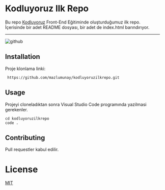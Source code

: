 # Kodluyoruz Ilk Repo
Bu repo [Kodluyoruz](https://www.kodluyoruz.org/) Front-End Eğitiminde oluşturduğumuz ilk repo. İçerisinde bir adet README dosyası, bir adet de index.html barındırıyor.

------------------------------------------

![github](ilkrepo.png) 

##  Installation
Proje klonlama linki:

` https://github.com/mazlumunay/kodluyoruzilkrepo.git`

## Usage

Projeyi cloneladıktan sonra Visual Studio Code programında yazilmasi gerekenler.

```Linux
cd kodluyoruzilkrepo
code . 
``` 

## Contributing

Pull requestler kabul edilir.

# License
[MIT](https://choosealicense.com/licenses/mit/)